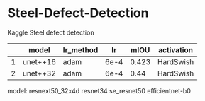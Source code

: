 # Steel-Defect-Detection
Kaggle Steel defect detection

|     | model    | lr_method | lr   | mIOU  | activation |
| --- | -------- | --------- | ---- | ----- | ---------- |
| 1   | unet++16 | adam      | 6e-4 | 0.423 | HardSwish  |
| 2   | unet++32 | adam      | 6e-4 | 0.44  | HardSwish  |

model:
resnext50_32x4d
resnet34
se_resnet50
efficientnet-b0